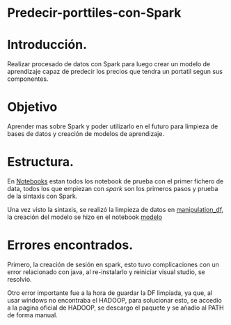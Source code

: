 # Predecir-porttiles-con-Spark

# Introducción.

Realizar procesado de datos con Spark para luego crear un modelo de aprendizaje capaz de predecir los precios que tendra un portatil segun sus componentes.

# Objetivo

Aprender mas sobre Spark y poder utilizarlo en el futuro para limpieza de bases de datos y creación de modelos de aprendizaje.

# Estructura.

En [Notebooks](https://github.com/AdrianNiet/Predecir-porttiles-con-Spark/tree/main/Notebooks) estan todos los notebook de prueba con el primer fichero de data, todos los que empiezan con *spark* son los primeros pasos y prueba de la sintaxis con Spark.

Una vez visto la sintaxis, se realizó la limpieza de datos en [manipulation_df](https://github.com/AdrianNiet/Predecir-porttiles-con-Spark/blob/main/Notebooks/manipulation_df.ipynb), la creación del modelo se hizo en el notebook [modelo](https://github.com/AdrianNiet/Predecir-porttiles-con-Spark/blob/main/Notebooks/modelo.ipynb)

# Errores encontrados.

Primero, la creación de sesión en spark, esto tuvo complicaciones con un error relacionado con java, al re-instalarlo y reiniciar visual studio, se resolvio.

Otro error importante fue a la hora de guardar la DF limpiada, ya que, al usar windows no encontraba el HADOOP, para solucionar esto, se accedio a la pagina oficial de HADOOP, se descargo el paquete y se añadio al PATH de forma manual.

